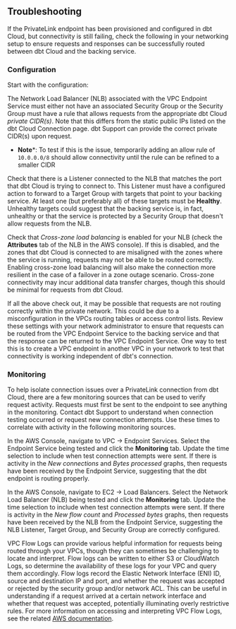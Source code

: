 ## Troubleshooting

If the PrivateLink endpoint has been provisioned and configured in dbt Cloud, but connectivity is still failing, check the following in your networking setup to ensure requests and responses can be successfully routed between dbt Cloud and the backing service.

### Configuration

Start with the configuration:

<Expandable alt_header="1. NLB Security Group">

The Network Load Balancer (NLB) associated with the VPC Endpoint Service must either not have an associated Security Group or the Security Group must have a rule that allows requests from the appropriate dbt Cloud _private CIDR(s)_. Note that this differs from the static public IPs listed on the dbt Cloud Connection page. dbt Support can provide the correct private CIDR(s) upon request.
   - **Note***: To test if this is the issue, temporarily adding an allow rule of `10.0.0.0/8` should allow connectivity until the rule can be refined to a smaller CIDR

</Expandable>

<Expandable alt_header="2. NLB Listener and Target Group">

Check that there is a Listener connected to the NLB that matches the port that dbt Cloud is trying to connect to. This Listener must have a configured action to forward to a Target Group with targets that point to your backing service. At least one (but preferably all) of these targets must be **Healthy**. Unhealthy targets could suggest that the backing service is, in fact, unhealthy or that the service is protected by a Security Group that doesn't allow requests from the NLB.

</Expandable>

<Expandable alt_header="3. Cross-zone Load Balancing">

Check that _Cross-zone load balancing_ is enabled for your NLB (check the **Attributes** tab of the NLB in the AWS console). If this is disabled, and the zones that dbt Cloud is connected to are misaligned with the zones where the service is running, requests may not be able to be routed correctly. Enabling cross-zone load balancing will also make the connection more resilient in the case of a failover in a zone outage scenario. Cross-zone connectivity may incur additional data transfer charges, though this should be minimal for requests from dbt Cloud.

</Expandable>

<Expandable alt_header="4. Routing tables and ACLs">

If all the above check out, it may be possible that requests are not routing correctly within the private network. This could be due to a misconfiguration in the VPCs routing tables or access control lists. Review these settings with your network administrator to ensure that requests can be routed from the VPC Endpoint Service to the backing service and that the response can be returned to the VPC Endpoint Service. One way to test this is to create a VPC endpoint in another VPC in your network to test that connectivity is working independent of dbt's connection.

</Expandable>

### Monitoring

To help isolate connection issues over a PrivateLink connection from dbt Cloud, there are a few monitoring sources that can be used to verify request activity. Requests must first be sent to the endpoint to see anything in the monitoring. Contact dbt Support to understand when connection testing occurred or request new connection attempts. Use these times to correlate with activity in the following monitoring sources.

<Expandable alt_header="VPC Endpoint Service Monitoring">

In the AWS Console, navigate to VPC -> Endpoint Services. Select the Endpoint Service being tested and click the **Monitoring** tab. Update the time selection to include when test connection attempts were sent. If there is activity in the _New connections_ and _Bytes processed_ graphs, then requests have been received by the Endpoint Service, suggesting that the dbt endpoint is routing properly.

</Expandable>

<Expandable alt_header="NLB Monitoring">

In the AWS Console, navigate to EC2 -> Load Balancers. Select the Network Load Balancer (NLB) being tested and click the **Monitoring** tab. Update the time selection to include when test connection attempts were sent. If there is activity in the _New flow count_ and _Processed bytes_ graphs, then requests have been received by the NLB from the Endpoint Service, suggesting the NLB Listener, Target Group, and Security Group are correctly configured.

</Expandable>

<Expandable alt_header="VPC Flow Logs">

VPC Flow Logs can provide various helpful information for requests being routed through your VPCs, though they can sometimes be challenging to locate and interpret. Flow logs can be written to either S3 or CloudWatch Logs, so determine the availability of these logs for your VPC and query them accordingly. Flow logs record the Elastic Network Interface (ENI) ID, source and destination IP and port, and whether the request was accepted or rejected by the security group and/or network ACL. This can be useful in understanding if a request arrived at a certain network interface and whether that request was accepted, potentially illuminating overly restrictive rules. For more information on accessing and interpreting VPC Flow Logs, see the related [AWS documentation](https://docs.aws.amazon.com/vpc/latest/userguide/flow-logs.html).

</Expandable>
